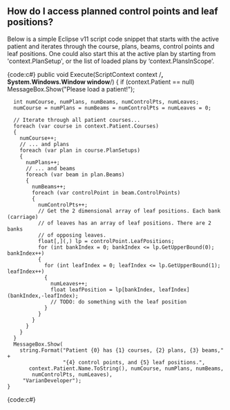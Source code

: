 ## How do I access planned control points and leaf positions?

Below is a simple Eclipse v11 script code snippet that starts with the active patient and iterates through the course, plans, beams, control points and leaf positions.  One could also start this at the active plan by starting from 'context.PlanSetup', or the list of loaded plans by ‘context.PlansInScope’.

{code:c#}
    public void Execute(ScriptContext context /**, System.Windows.Window window**/)
    {
      if (context.Patient == null)
        MessageBox.Show("Please load a patient!");

      int numCourse, numPlans, numBeams, numControlPts, numLeaves;
      numCourse = numPlans = numBeams = numControlPts = numLeaves = 0;

      // Iterate through all patient courses...
      foreach (var course in context.Patient.Courses)
      {
        numCourse++;
        // ... and plans
        foreach (var plan in course.PlanSetups)
        {
          numPlans++;
          // ... and beams
          foreach (var beam in plan.Beams)
          {
            numBeams++;
            foreach (var controlPoint in beam.ControlPoints)
            {
              numControlPts++;
              // Get the 2 dimensional array of leaf positions. Each bank (carriage)
              // of leaves has an array of leaf positions. There are 2 banks 
              // of opposing leaves.
              float[,](,) lp = controlPoint.LeafPositions;
              for (int bankIndex = 0; bankIndex <= lp.GetUpperBound(0); bankIndex++)
              {
                for (int leafIndex = 0; leafIndex <= lp.GetUpperBound(1); leafIndex++)
                {
                  numLeaves++;
                  float leafPosition = lp[bankIndex, leafIndex](bankIndex,-leafIndex);
                  // TODO: do something with the leaf position
                }
              }
            }
          }
        }
      }
      MessageBox.Show(
        string.Format("Patient {0} has {1} courses, {2} plans, {3} beams," +
                      "{4} control points, and {5} leaf positions.",
           context.Patient.Name.ToString(), numCourse, numPlans, numBeams, 
            numControlPts, numLeaves),
         "VarianDeveloper"); 
    }
{code:c#}
